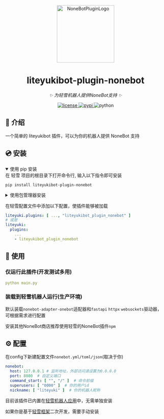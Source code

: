 <div align="center">
  <img src="https://cdn.liteyuki.icu/static/img/liteyuki_icon_640.png" width="180" height="180" alt="NoneBotPluginLogo">

</div>

<div align="center">

# liteyukibot-plugin-nonebot

_✨ 为轻雪机器人提供NoneBot支持 ✨_


<a href="./LICENSE">
    <img src="https://img.shields.io/github/license/LiteyukiStudio/nonebot-plugin-acgnshow.svg" alt="license">
</a>
<a href="https://pypi.python.org/pypi/nonebot-plugin-acgnshow">
    <img src="https://img.shields.io/pypi/v/nonebot-plugin-acgnshow.svg" alt="pypi">
</a>
<img src="https://img.shields.io/badge/python-3.10+-blue.svg" alt="python">

</div>

## 📖 介绍

一个简单的 liteyukibot 插件，可以为你的机器人提供 NoneBot 支持

## 💿 安装

<details open>
<summary>使用 pip 安装</summary>
在 轻雪 项目的根目录下打开命令行, 输入以下指令即可安装

    pip install liteyukibot-plugin-nonebot

</details>

<details>
<summary>使用包管理器安装</summary>
在 nonebot2 项目的插件目录下, 打开命令行, 根据你使用的包管理器, 输入相应的安装命令

<details>
<summary>pip</summary>

    pip install liteyukibot-plugin-nonebot

</details>
<details>
<summary>pdm</summary>

    pdm add liteyukibot-plugin-nonebot

</details>
<details>
<summary>poetry</summary>

    poetry add liteyukibot-plugin-nonebot

</details>
<details>
<summary>conda</summary>

    conda install liteyukibot-plugin-nonebot

</details>
</details>

在轻雪配置文件中添加以下配置，使插件能够被加载

```yaml
liteyuki.plugins: [ ..., "liteyukibot_plugin_nonebot" ]
# 或是
liteyuki:
  plugins:
    ...
    - liteyukibot_plugin_nonebot
```

## 🎉 使用

### 仅运行此插件(开发测试多用)
```yaml
python main.py
```

### 装载到轻雪机器人运行(生产环境)

默认装载`nonebot-adapter-onebot`适配器和`fastapi` `httpx` `websockets`驱动器，可根据需求进行配置

安装其他NoneBot商店推荐使用轻雪的NoneBot插件`npm`

## ⚙️ 配置

在config下新建配置文件`nonebot.yml/toml/json`(取决于你)

```yaml
nonebot:
  host: 127.0.0.1 # 监听地址，外部访问请设置为0.0.0.0
  port: 8080  # 自定义端口
  command_start: [ "", "/" ]  # 命令前缀
  superusers: [ "0000" ]  # 你的用户id
  nickname: [ "liteyuki" ]  # 你的机器人昵称
```

目前该插件已内置在[轻雪机器人应用](https://bot.liteyuki.icu)中，无需单独安装

如果你是基于[轻雪框架](https://pypi.org/project/liteyukibot/)二次开发，需要手动安装
